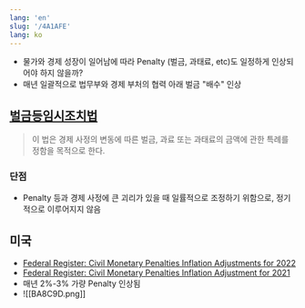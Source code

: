 ```yaml
---
lang: 'en'
slug: '/4A1AFE'
lang: ko
---
```


- 물가와 경제 성장이 일어남에 따라 Penalty (벌금, 과태료, etc)도 일정하게 인상되어야 하지 않을까?
- 매년 일괄적으로 법무부와 경제 부처의 협력 아래 벌금 "배수" 인상

## [벌금등임시조치법](<https://www.law.go.kr/%EB%B2%95%EB%A0%B9/%EB%B2%8C%EA%B8%88%EB%93%B1%EC%9E%84%EC%8B%9C%EC%A1%B0%EC%B9%98%EB%B2%95#:~:text=%EC%A0%9C1%EC%A1%B0(%EB%AA%A9%EC%A0%81)%20%EC%9D%B4,%5B%EC%A0%84%EB%AC%B8%EA%B0%9C%EC%A0%95%202010.>)

> 이 법은 경제 사정의 변동에 따른 벌금, 과료 또는 과태료의 금액에 관한 특례를 정함을 목적으로 한다.

### 단점

- Penalty 등과 경제 사정에 큰 괴리가 있을 때 일률적으로 조정하기 위함으로, 정기적으로 이루어지지 않음

## 미국

- [Federal Register: Civil Monetary Penalties Inflation Adjustments for 2022](https://www.federalregister.gov/documents/2022/05/09/2022-09928/civil-monetary-penalties-inflation-adjustments-for-2022)
- [Federal Register: Civil Monetary Penalties Inflation Adjustment for 2021](https://www.federalregister.gov/documents/2021/12/13/2021-26817/civil-monetary-penalties-inflation-adjustment-for-2021#:~:text=For%20this%20final%20rule%20in,rounded%20to%20the%20nearest%20dollar)
- 매년 2%-3% 가량 Penalty 인상됨
- ![[BA8C9D.png]]
